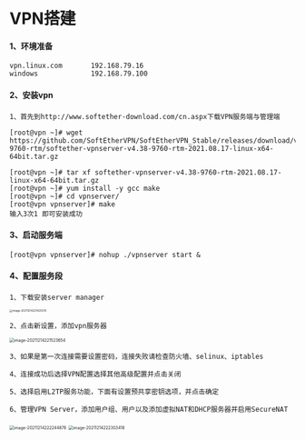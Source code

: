 # VPN搭建

#### 1、环境准备

```
vpn.linux.com 		192.168.79.16
windows				192.168.79.100
```

#### 2、安装vpn

```
1、首先到http://www.softether-download.com/cn.aspx下载VPN服务端与管理端

[root@vpn ~]# wget https://github.com/SoftEtherVPN/SoftEtherVPN_Stable/releases/download/v4.38-9760-rtm/softether-vpnserver-v4.38-9760-rtm-2021.08.17-linux-x64-64bit.tar.gz

[root@vpn ~]# tar xf softether-vpnserver-v4.38-9760-rtm-2021.08.17-linux-x64-64bit.tar.gz
[root@vpn ~]# yum install -y gcc make 
[root@vpn ~]# cd vpnserver/
[root@vpn vpnserver]# make 
输入3次1 即可安装成功
```

#### 3、启动服务端

```
[root@vpn vpnserver]# nohup ./vpnserver start &
```

#### 4、配置服务段

```
1、下载安装server manager 
```

<img src="C:\Users\Admin\AppData\Roaming\Typora\typora-user-images\image-20211214221420376.png" alt="image-20211214221420376" style="zoom: 33%;" />

```
2、点击新设置，添加vpn服务器
```

<img src="C:\Users\Admin\AppData\Roaming\Typora\typora-user-images\image-20211214221523654.png" alt="image-20211214221523654" style="zoom:50%;" />

```
3、如果是第一次连接需要设置密码，连接失败请检查防火墙、selinux、iptables
```

```
4、连接成功后选择VPN配置选择其他高级配置并点击关闭
```

```
5、选择启用L2TP服务功能，下面有设置预共享密钥选项，并点击确定
```

```
6、管理VPN Server，添加用户组、用户以及添加虚拟NAT和DHCP服务器并启用SecureNAT
```

<img src="C:\Users\Admin\AppData\Roaming\Typora\typora-user-images\image-20211214222244878.png" alt="image-20211214222244878" style="zoom:50%;" />

<img src="C:\Users\Admin\AppData\Roaming\Typora\typora-user-images\image-20211214222303418.png" alt="image-20211214222303418" style="zoom:50%;" />





















